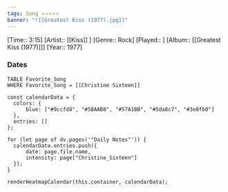 ```yaml
---
tags: Song ⭐⭐⭐⭐⭐ 
banner: "![[Greatest Kiss (1977).jpg]]"
---
```

[Time:: 3:15]
[Artist:: [[Kiss]] ]
[Genre:: Rock]
[Played:: ]
[Album:: [[Greatest Kiss (1977)]]]
[Year:: 1977]
### Dates
````dataview
TABLE Favorite_Song
WHERE Favorite_Song = [[Christine Sixteen]]
````
  ```dataviewjs
const calendarData = { 
	colors: { 
		blue: ["#9ccfd8", "#5BAAB8", "#57A1BB", "#5da8c7", "#3e8fb0"] 
	}, 
	entries: [] 
}; 

for (let page of dv.pages('"Daily Notes"')) { 
	calendarData.entries.push({ 
		date: page.file.name, 
		intensity: page["Christine_Sixteen"]
	}); 
} 

renderHeatmapCalendar(this.container, calendarData);
```
